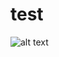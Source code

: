 # test

![alt text](http://images2.gazzettaobjects.it/methode_image/2017/05/03/Calcio/Foto%20Calcio%20-%20Trattate/31b8274aa5b759b512fca85fa0c637bf-107-kNjB-U20034181580q4G-620x349@Gazzetta-Web_articolo.jpg)
